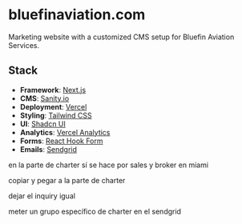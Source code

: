 # bluefinaviation.com

Marketing website with a customized CMS setup for Bluefin Aviation Services.

## Stack

- **Framework**: [Next.js](https://nextjs.org)
- **CMS**: [Sanity.io](https://sanity.io)
- **Deployment**: [Vercel](https://vercel.com)
- **Styling**: [Tailwind CSS](https://tailwindcss.com)
- **UI**: [Shadcn UI](https://ui.shadcn.com)
- **Analytics**: [Vercel Analytics](https://vercel.com/analytics)
- **Forms**: [React Hook Form](https://react-hook-form.com)
- **Emails**: [Sendgrid](https://sendgrid.com)


en la parte de charter sí se hace por sales y broker en miami

copiar y pegar a la parte de charter

dejar el inquiry igual

meter un grupo específico de charter en el sendgrid

